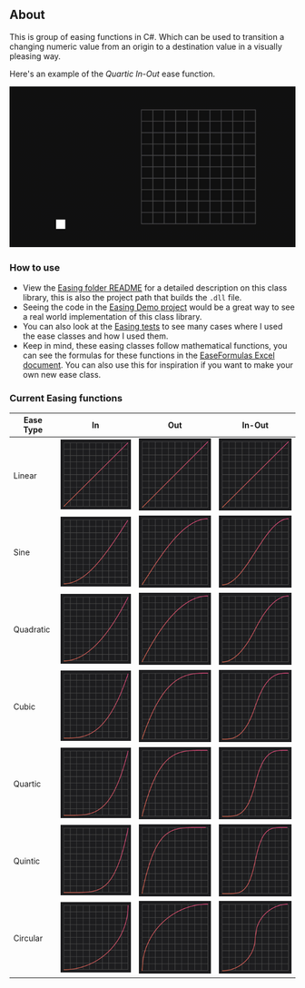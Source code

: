 ## About
This is group of easing functions in C#. Which can be used to transition a changing numeric value from an origin to a destination value in a visually pleasing way.

Here's an example of the *Quartic In-Out* ease function.

![Quartic In-Out animation](/readme-images/function-gifs/quartic-inout.gif)

### How to use
- View the [Easing folder README](/Easing) for a detailed description on this class library, this is also the project path that builds the `.dll` file.
- Seeing the code in the [Easing Demo project](/Easing.Demo) would be a great way to see a real world implementation of this class library.
- You can also look at the [Easing tests](/Easing.Test/Functions) to see many cases where I used the ease classes and how I used them.
- Keep in mind, these easing classes follow mathematical functions, you can see the formulas for these functions in the [EaseFormulas Excel document](/EaseFormulas.xlsx). You can also use this for inspiration if you want to make your own new ease class.

### Current Easing functions
| Ease Type | In | Out | In-Out |
| --- | --- | --- | --- |
| Linear | ![Linear](/readme-images/function-images/linear.png) | ![Linear](/readme-images/function-images/linear.png) | ![Linear](/readme-images/function-images/linear.png) |
| Sine | ![Sine In](/readme-images/function-images/sine-in.png) | ![Sine Out](/readme-images/function-images/sine-out.png) | ![Sine In-Out](/readme-images/function-images/sine-inout.png) |
| Quadratic | ![Quadratic In](/readme-images/function-images/quadratic-in.png) | ![Quadratic Out](/readme-images/function-images/quadratic-out.png) | ![Quadratic In-Out](/readme-images/function-images/quadratic-inout.png) |
| Cubic | ![Cubic In](/readme-images/function-images/cubic-in.png) | ![Cubic Out](/readme-images/function-images/cubic-out.png) | ![Cubic In-Out](/readme-images/function-images/cubic-inout.png) |
| Quartic | ![Quartic In](/readme-images/function-images/quartic-in.png) | ![Quartic Out](/readme-images/function-images/quartic-out.png) | ![Quartic In-Out](/readme-images/function-images/quartic-inout.png) |
| Quintic | ![Quintic In](/readme-images/function-images/quintic-in.png) | ![Quintic Out](/readme-images/function-images/quintic-out.png) | ![Quintic In-Out](/readme-images/function-images/quintic-inout.png) |
| Circular | ![Circular In](/readme-images/function-images/circular-in.png) | ![Circular Out](/readme-images/function-images/circular-out.png) | ![Circular In-Out](/readme-images/function-images/circular-inout.png) |
